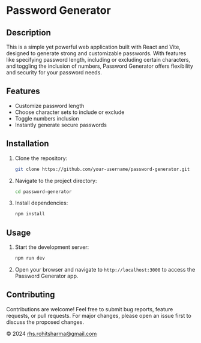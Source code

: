 # Password Generator

## Description

This is a simple yet powerful web application built with React and Vite, designed to generate strong and customizable passwords. With features like specifying password length, including or excluding certain characters, and toggling the inclusion of numbers, Password Generator offers flexibility and security for your password needs.

## Features

- Customize password length
- Choose character sets to include or exclude
- Toggle numbers inclusion
- Instantly generate secure passwords

## Installation

1. Clone the repository:

   ```bash
   git clone https://github.com/your-username/password-generator.git
   ```

2. Navigate to the project directory:

   ```bash
   cd password-generator
   ```

3. Install dependencies:

   ```bash
   npm install
   ```

## Usage

1. Start the development server:

   ```bash
   npm run dev
   ```

2. Open your browser and navigate to `http://localhost:3000` to access the Password Generator app.

## Contributing

Contributions are welcome! Feel free to submit bug reports, feature requests, or pull requests. For major changes, please open an issue first to discuss the proposed changes.


© 2024 rhs.rohitsharma@gmail.com
